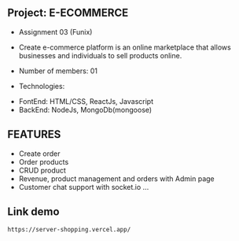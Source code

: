 ## Project:  E-ECOMMERCE 

* Assignment 03 (Funix)

* Create e-commerce platform is an online marketplace that allows businesses and individuals to sell products online. 

* Number of members: 01

* Technologies:
- FontEnd: HTML/CSS, ReactJs, Javascript
- BackEnd: NodeJs, MongoDb(mongoose)

## FEATURES
- Create order
- Order products
- CRUD product
- Revenue, product management and orders with Admin page
- Customer chat support with socket.io
...

## Link demo

`https://server-shopping.vercel.app/`